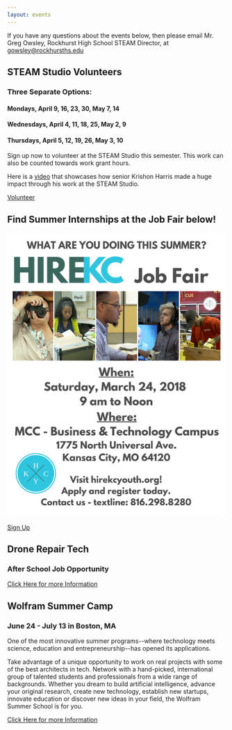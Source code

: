 ```yaml
---
layout: events
---
```


If you have any questions about the events below, then please email Mr. Greg Owsley, Rockhurst High School STEAM Director, at gowsley@rockhursths.edu  

## STEAM Studio Volunteers
### Three Separate Options:
#### Mondays, April 9, 16, 23, 30, May 7, 14
#### Wednesdays, April 4, 11, 18, 25, May 2, 9
#### Thursdays, April 5, 12, 19, 26, May 3, 10

Sign up now to volunteer at the STEAM Studio this semester. This work can also be counted towards work grant hours.

Here is a [video](http://fox4kc.com/2018/01/10/rockhurst-senior-who-built-prosthetic-arm-for-metro-boy-now-going-to-teach-other-kids-how-to-do-it-too/) that showcases how senior Krishon Harris made a huge impact through his work at the STEAM Studio.

<a class="btn btn-primary" href="https://docs.google.com/forms/d/e/1FAIpQLSfipuWvkheI6sEO2vlRYuPSr8q9kYX83hWgHB-4n3lwx589gQ/viewform?usp=sf_link" role="button">Volunteer</a>

## Find Summer Internships at the Job Fair below!

<div class="flex-wrapper">
  <img src="/img/2018 HKCY Career Fair.png">
</div>  

<a class="btn btn-primary" href="https://hirekcyouth.org/#" role="button">Sign Up</a>

## Drone Repair Tech
### After School Job Opportunity

<a class="btn btn-primary" href="
https://drive.google.com/open?id=0B1-JIRrX_4I5Tjk5YzFwbjFUenJXWFhmVDFYMHFLYWl4ZEZJ" role="button">Click Here for more Information</a>

## Wolfram Summer Camp
### June 24 - July 13 in Boston, MA
One of the most innovative summer programs--where technology
meets science, education and entrepreneurship--has opened its
applications. 

Take advantage of a unique opportunity to work on real projects
with some of the best architects in tech. Network with a
hand-picked, international group of talented students and
professionals from a wide range of backgrounds. Whether you dream
to build artificial intelligence, advance your original research,
create new technology, establish new startups, innovate education
or discover new ideas in your field, the Wolfram Summer School is
for you.

<a class="btn btn-primary" href="https://education.wolfram.com/summer/school/" role="button">Click Here for more Information</a>

